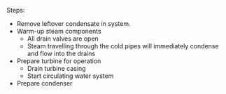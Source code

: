 Steps:
-	Remove leftover condensate in system.
-	Warm-up steam components
	-	All drain valves are open
	-	Steam travelling through the cold pipes will immediately condense and flow into the drains
-	Prepare turbine for operation
	-	Drain turbine casing
	-	Start circulating water system
-	Prepare condenser